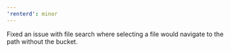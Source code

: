 ```yaml
---
'renterd': minor
---
```


Fixed an issue with file search where selecting a file would navigate to the path without the bucket.
